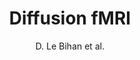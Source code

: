 ---
cat: ciel
subcat: neurophysics
bestof: false
author: D. Le Bihan et al.
title: Diffusion fMRI
year: 2005
type: misc
---